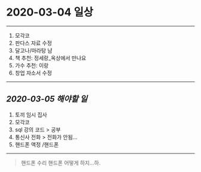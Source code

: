 # 2020-03-04 일상
-------------------------------
1. 모각코
2. 판다스 자료 수정
3. 달고나/마라탕 냠
4. 책 추천: 정세랑_옥상에서 만나요
5. 가수 추천: 이랑
6. 창업 자소서 수정

-----------------------------------

## *2020-03-05 해야할 일*
1. 토끼 임시 집사
2. 모각코
3. sql 강의 코드 > 공부
4. 통신사 전화 > 전화가 안됨...
5. 핸드폰 액정 /핸드폰 

------------
> 핸드폰 수리
핸드폰 어떻게 하지...하. 
